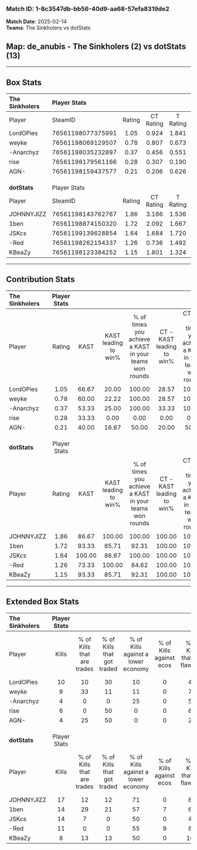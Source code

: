 ### Match ID: 1-8c3547db-bb56-40d9-aa68-57efa8319de2  
**Match Date**: 2025-02-14  
**Teams**: The Sinkholers vs dotStats  

## **Map**: de_anubis - The Sinkholers (2) vs dotStats (13)  
---  

## Box Stats  

| **The Sinkholers** | Player Stats      |        |           |          |        |       |       |         |        |      |     |
| :- | :- | :-: | :-: | :-: | :-: | :-: | :-: | :-: | :-: | :-: | :-: |
| Player             | SteamID           | Rating | CT Rating | T Rating |  KAST  |  ADR  | Kills | Assists | Deaths | K/D  | HS% |
| LordOPies          | 76561198077375991 |  1.05  |   0.924   |  1.841   | 66.67  | 91.9  |  10   |    4    |   11   | 0.91 | 40  |
| weyke              | 76561198069129507 |  0.78  |   0.807   |  0.673   | 60.00  | 65.7  |   9   |    2    |   13   | 0.69 | 55  |
| -Anarchyz          | 76561198035232897 |  0.37  |   0.456   |  0.551   | 53.33  | 42.5  |   4   |    2    |   13   | 0.31 | 25  |
| rise               | 76561198179561166 |  0.28  |   0.307   |  0.190   | 33.33  | 40.8  |   6   |    0    |   14   | 0.43 | 33  |
| AGN-               | 76561198159437577 |  0.21  |   0.206   |  0.626   | 40.00  | 35.3  |   4   |    1    |   14   | 0.29 | 25  |
|                    |                   |        |           |          |        |       |       |         |        |      |     |
|                    |                   |        |           |          |        |       |       |         |        |      |     |
|                    |                   |        |           |          |        |       |       |         |        |      |     |
| **dotStats**       | Player Stats      |        |           |          |        |       |       |         |        |      |     |
| Player             | SteamID           | Rating | CT Rating | T Rating |  KAST  |  ADR  | Kills | Assists | Deaths | K/D  | HS% |
| JOHNNYJIZZ         | 76561198143762767 |  1.86  |   3.166   |  1.536   | 86.67  | 106.1 |  17   |    4    |   5    | 3.40 | 52  |
| 1ben               | 76561198874150320 |  1.72  |   2.092   |  1.667   | 93.33  | 108.3 |  14   |    5    |   6    | 2.33 | 57  |
| JSKcs              | 76561199139628854 |  1.64  |   1.684   |  1.720   | 100.00 | 101.1 |  14   |    5    |   9    | 1.56 | 42  |
| -Red               | 76561198262154337 |  1.26  |   0.736   |  1.492   | 73.33  | 79.2  |  11   |    4    |   7    | 1.57 | 54  |
| KBeaZy             | 76561198123384252 |  1.15  |   1.801   |  1.324   | 93.33  | 52.0  |   8   |    5    |   7    | 1.14 | 12  |
---  

## Contribution Stats  

| **The Sinkholers** | Player Stats |        |                      |                                                        |                           |                                                             |                          |                                                            |
| :- | :-: | :-: | :-: | :-: | :-: | :-: | :-: | :-: |
| Player             |    Rating    |  KAST  | KAST leading to win% | % of times you achieve a KAST in your teams won rounds | CT - KAST leading to win% | CT - % of times you achieve a KAST in your teams won rounds | T - KAST leading to win% | T - % of times you achieve a KAST in your teams won rounds |
| LordOPies          |     1.05     | 66.67  |        20.00         |                         100.00                         |           28.57           |                           100.00                            |           0.00           |                            0.00                            |
| weyke              |     0.78     | 60.00  |        22.22         |                         100.00                         |           28.57           |                           100.00                            |           0.00           |                            0.00                            |
| -Anarchyz          |     0.37     | 53.33  |        25.00         |                         100.00                         |           33.33           |                           100.00                            |           0.00           |                            0.00                            |
| rise               |     0.28     | 33.33  |         0.00         |                          0.00                          |           0.00            |                            0.00                             |           0.00           |                            0.00                            |
| AGN-               |     0.21     | 40.00  |        16.67         |                         50.00                          |           20.00           |                            50.00                            |           0.00           |                            0.00                            |
|                    |              |        |                      |                                                        |                           |                                                             |                          |                                                            |
|                    |              |        |                      |                                                        |                           |                                                             |                          |                                                            |
|                    |              |        |                      |                                                        |                           |                                                             |                          |                                                            |
| **dotStats**       | Player Stats |        |                      |                                                        |                           |                                                             |                          |                                                            |
| Player             |    Rating    |  KAST  | KAST leading to win% | % of times you achieve a KAST in your teams won rounds | CT - KAST leading to win% | CT - % of times you achieve a KAST in your teams won rounds | T - KAST leading to win% | T - % of times you achieve a KAST in your teams won rounds |
| JOHNNYJIZZ         |     1.86     | 86.67  |        100.00        |                         100.00                         |          100.00           |                           100.00                            |          100.00          |                           100.00                           |
| 1ben               |     1.72     | 93.33  |        85.71         |                         92.31                          |          100.00           |                           100.00                            |          81.82           |                           90.00                            |
| JSKcs              |     1.64     | 100.00 |        86.67         |                         100.00                         |          100.00           |                           100.00                            |          83.33           |                           100.00                           |
| -Red               |     1.26     | 73.33  |        100.00        |                         84.62                          |          100.00           |                           100.00                            |          100.00          |                           80.00                            |
| KBeaZy             |     1.15     | 93.33  |        85.71         |                         92.31                          |          100.00           |                           100.00                            |          81.82           |                           90.00                            |
---  

## Extended Box Stats  

| **The Sinkholers** | Player Stats |                            |                            |                                    |                         |                              |                                 |        |                             |                                     |                          |                               |                            |
| :- | :-: | :-: | :-: | :-: | :-: | :-: | :-: | :-: | :-: | :-: | :-: | :-: | :-: |
| Player             |    Kills     | % of Kills that are trades | % of Kills that got traded | % of Kills against a lower economy | % of Kills against ecos | % of Kills that are flawless | % of Kills that are close duels | Deaths | % of Deaths that get traded | % of Deaths against a lower economy | % of Deaths against ecos | % of Deaths that are flawless | % of Deaths that are close |
| LordOPies          |      10      |             10             |             30             |                 10                 |            0            |              40              |               20                |   11   |              9              |                  9                  |            0             |              73               |             18             |
| weyke              |      9       |             33             |             11             |                 11                 |            0            |              78              |                0                |   13   |              0              |                  8                  |            0             |              77               |             0              |
| -Anarchyz          |      4       |             0              |             0              |                 25                 |            0            |              50              |                0                |   13   |             23              |                  8                  |            0             |              62               |             15             |
| rise               |      6       |             0              |             50             |                 0                  |            0            |              67              |               17                |   14   |              0              |                  7                  |            0             |              57               |             0              |
| AGN-               |      4       |             25             |             50             |                 0                  |            0            |              25              |               50                |   14   |             14              |                  7                  |            0             |              79               |             7              |
|                    |              |                            |                            |                                    |                         |                              |                                 |        |                             |                                     |                          |                               |                            |
|                    |              |                            |                            |                                    |                         |                              |                                 |        |                             |                                     |                          |                               |                            |
|                    |              |                            |                            |                                    |                         |                              |                                 |        |                             |                                     |                          |                               |                            |
| **dotStats**       | Player Stats |                            |                            |                                    |                         |                              |                                 |        |                             |                                     |                          |                               |                            |
| Player             |    Kills     | % of Kills that are trades | % of Kills that got traded | % of Kills against a lower economy | % of Kills against ecos | % of Kills that are flawless | % of Kills that are close duels | Deaths | % of Deaths that get traded | % of Deaths against a lower economy | % of Deaths against ecos | % of Deaths that are flawless | % of Deaths that are close |
| JOHNNYJIZZ         |      17      |             12             |             12             |                 71                 |            0            |              82              |                6                |   5    |              0              |                 40                  |            0             |              80               |             20             |
| 1ben               |      14      |             29             |             21             |                 57                 |            7            |              64              |               14                |   6    |             17              |                 50                  |            17            |              50               |             33             |
| JSKcs              |      14      |             7              |             0              |                 50                 |            0            |              43              |                7                |   9    |             22              |                 56                  |            11            |              67               |             0              |
| -Red               |      11      |             0              |             0              |                 55                 |            9            |              82              |                9                |   7    |             29              |                 57                  |            0             |              29               |             29             |
| KBeaZy             |      8       |             13             |             13             |                 50                 |            0            |             100              |                0                |   7    |             57              |                 43                  |            0             |              57               |             0              |
